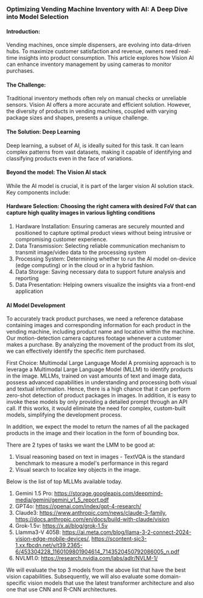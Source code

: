 ### Optimizing Vending Machine Inventory with AI: A Deep Dive into Model Selection
#### Introduction:
Vending machines, once simple dispensers, are evolving into data-driven hubs. To maximize customer satisfaction and revenue, owners need real-time insights into product consumption. This article explores how Vision AI can enhance inventory management by using cameras to monitor purchases.

#### The Challenge:
Traditional inventory methods often rely on manual checks or unreliable sensors. Vision AI offers a more accurate and efficient solution. However, the diversity of products in vending machines, coupled with varying package sizes and shapes, presents a unique challenge.

#### The Solution: Deep Learning
Deep learning, a subset of AI, is ideally suited for this task. It can learn complex patterns from vast datasets, making it capable of identifying and classifying products even in the face of variations.

#### Beyond the model: The Vision AI stack
While the AI model is crucial, it is part of the larger vision AI solution stack. Key components include:

#### Hardware Selection: Choosing the right camera with desired FoV that can capture high quality images in various lighting conditions
1. Hardware Installation: Ensuring cameras are securely mounted and positioned to capture optimal product views without being intrusive or compromising customer experience.
2. Data Transmission: Selecting reliable communication mechanism to transmit image/video data to the processing system
3. Processing System: Determining whether to run the AI model on-device (edge computing) or in the cloud or in a hybrid fashion.
4. Data Storage: Saving necessary data to support future analysis and reporting
5. Data Presentation: Helping owners visualize the insights via a front-end application

#### AI Model Development
To accurately track product purchases, we need a reference database containing images and corresponding information for each product in the vending machine, including product name and location within the machine. Our motion-detection camera captures footage whenever a customer makes a purchase. By analyzing the movement of the product from its slot, we can effectively identify the specific item purchased.

First Choice: Multimodal Large Language Model
A promising approach is to leverage a Multimodal Large Language Model (MLLM) to identify products in the image. MLLMs, trained on vast amounts of text and image data, possess advanced capabilities in understanding and processing both visual and textual information. Hence, there is a high chance that it can perform zero-shot detection of product packages in images. In addition, it is easy to invoke these models by only providing a detailed prompt through an API call. If this works, it would eliminate the need for complex, custom-built models, simplifying the development process.

In addition, we expect the model to return the names of all the packaged products in the image and their location in the form of bounding box.

There are 2 types of tasks we want the LMM to be good at:
1. Visual reasoning based on text in images - TextVQA is the standard benchmark to measure a model's performance in this regard
2. Visual search to localize key objects in the image.

Below is the list of top MLLMs available today. 
1. Gemini 1.5 Pro: https://storage.googleapis.com/deepmind-media/gemini/gemini_v1_5_report.pdf
2. GPT4o: https://openai.com/index/gpt-4-research/
3. Claude3: https://www.anthropic.com/news/claude-3-family, https://docs.anthropic.com/en/docs/build-with-claude/vision
4. Grok-1.5v: https://x.ai/blog/grok-1.5v
5. Llamma3-V 405B: https://ai.meta.com/blog/llama-3-2-connect-2024-vision-edge-mobile-devices/, https://scontent-sjc3-1.xx.fbcdn.net/v/t39.2365-6/453304228_1160109801904614_7143520450792086005_n.pdf
6. NVLM1.0: https://research.nvidia.com/labs/adlr/NVLM-1/

We will evaluate the top 3 models from the above list that have the best vision capabilities. Subsequently, we will also evaluate some domain-specific vision models that use the latest transformer architecture and also one that use CNN and R-CNN architectures.
